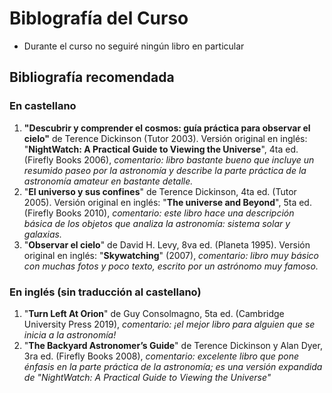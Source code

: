 # Biblografía del Curso

* Durante el curso no seguiré ningún libro en particular

## Bibliografía recomendada

### En castellano

1. **"Descubrir y comprender el cosmos: guía práctica para observar el cielo"** de Terence Dickinson (Tutor 2003). Versión original en inglés: "**NightWatch: A Practical Guide to Viewing the Universe**", 4ta ed. (Firefly Books 2006), _comentario: libro bastante bueno que incluye un resumido paseo por la astronomía y describe la parte práctica de la astronomía amateur en bastante detalle._
2. "**El universo y sus confines**" de Terence Dickinson, 4ta ed. (Tutor 2005). Versión original en inglés: "**The universe and Beyond**", 5ta ed. (Firefly Books 2010), _comentario: este libro hace una descripción básica de los objetos que analiza la astronomía: sistema solar y galaxias._
3. "**Observar el cielo**" de David H. Levy, 8va ed. (Planeta 1995). Versión original en inglés: "**Skywatching**" (2007), _comentario: libro muy básico con muchas fotos y poco texto, escrito por un astrónomo muy famoso._

### En inglés (sin traducción al castellano)

1. "**Turn Left At Orion**" de Guy Consolmagno, 5ta ed. (Cambridge University Press 2019), _comentario: ¡el mejor libro para alguien que se inicia a la astronomía!_
2. "**The Backyard Astronomer’s Guide**" de Terence Dickinson y Alan Dyer, 3ra ed. (Firefly Books 2008), _comentario: excelente libro que pone énfasis en la parte práctica de la astronomía; es una versión expandida de "NightWatch: A Practical Guide to Viewing the Universe"_
